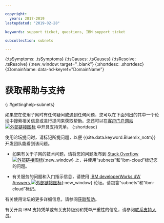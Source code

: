 ```yaml
---

copyright:
  years: 2017-2019
lastupdated: "2019-02-28"

keywords: support ticket, questions, IBM support ticket

subcollection: subnets

---
```


<!-- Common attributes used in the template are defined as follows: -->
{:tsSymptoms: .tsSymptoms} 
{:tsCauses: .tsCauses} 
{:tsResolve: .tsResolve} 
{:new_window: target="_blank"}
{:shortdesc: .shortdesc}
{:DomainName: data-hd-keyref="DomainName"}

<!-- # {{site.data.keyword.blockstorageshort}} troubleshooting
{: #ts} -->
<!-- Provide an appropriate ID above -->

<!-- IN PROGRESS - AUDIENCE BLUE, STAGING ONLY -->


<!-- This is the template for troubleshooting topics.  -->

<!-- The short description section should include the service long name and "Bluemix" for search optimization. Example short description: -->

<!-- Add a heading and content for how to get help and support. Use this template for beta and GA services:  -->
# 获取帮助与支持 
{: #gettinghelp-subnets}

如果您在使用子网时有任何疑问或遇到任何问题，您可以在下面列出的其中一个论坛中搜索相关信息或进行提问来获取帮助。您还可以在[客户门户网站 ![外部链接图标](../../icons/launch-glyph.svg "外部链接图标")](https://{DomainName}/) 中开具支持凭单。
{:shortdesc}

使用论坛提问时，请标记所提问题，以便 {{site.data.keyword.Bluemix_notm}} 开发团队能看到该问题。
<!--Insert the appropriate Stack Overflow tag for your service for <block-storage> in URL and text below:  -->
* 如果有关于子网的技术问题，请将您的问题发布到 [Stack Overflow ![外部链接图标](../../icons/launch-glyph.svg "外部链接图标")](https://stackoverflow.com/search?q=subnets+ibm-cloud){:new_window} 上，并使用“subnets”和“ibm-cloud”标记您的问题。
<!--Insert the appropriate dW Answers tag for your service for <service_keyword> in URL below:  -->
* 有关服务的问题和入门指示信息，请使用 [IBM developerWorks dW Answers ![外部链接图标](../../icons/launch-glyph.svg "外部链接图标")](https://developer.ibm.com/answers/topics/subnets.html?smartspace=ibm-cloud){:new_window} 论坛。请包含“subnets”和“ibm-cloud”标记。

有关使用论坛的更多详细信息，请参阅[获取帮助](/docs/get-support?topic=get-support-getting-customer-support)。

有关开具 IBM 支持凭单或有关支持级别和凭单严重性的信息，请参阅[联系支持人员](/docs/get-support?topic=get-support-getting-customer-support)。
